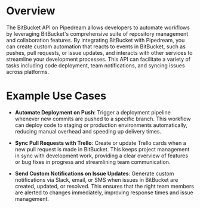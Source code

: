 # Overview

The BitBucket API on Pipedream allows developers to automate workflows by leveraging BitBucket's comprehensive suite of repository management and collaboration features. By integrating BitBucket with Pipedream, you can create custom automation that reacts to events in BitBucket, such as pushes, pull requests, or issue updates, and interacts with other services to streamline your development processes. This API can facilitate a variety of tasks including code deployment, team notifications, and syncing issues across platforms.

# Example Use Cases

- **Automate Deployment on Push**: Trigger a deployment pipeline whenever new commits are pushed to a specific branch. This workflow can deploy code to staging or production environments automatically, reducing manual overhead and speeding up delivery times.

- **Sync Pull Requests with Trello**: Create or update Trello cards when a new pull request is made in BitBucket. This keeps project management in sync with development work, providing a clear overview of features or bug fixes in progress and streamlining team communication.

- **Send Custom Notifications on Issue Updates**: Generate custom notifications via Slack, email, or SMS when issues in BitBucket are created, updated, or resolved. This ensures that the right team members are alerted to changes immediately, improving response times and issue management.
